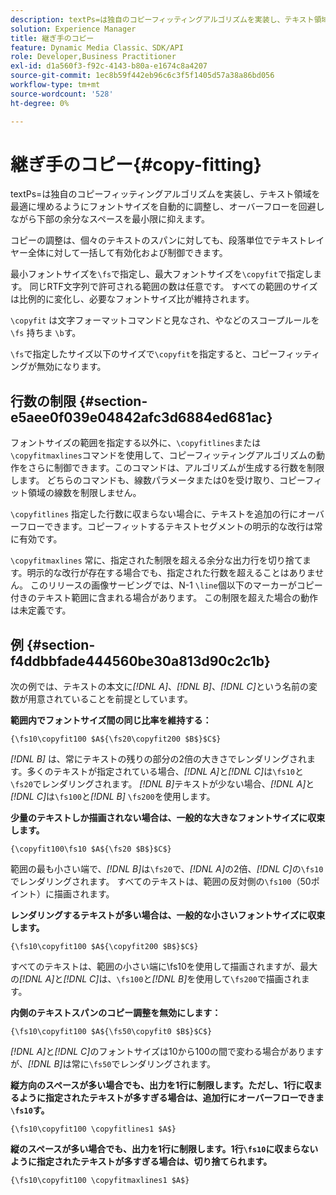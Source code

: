 ```yaml
---
description: textPs=は独自のコピーフィッティングアルゴリズムを実装し、テキスト領域を最適に埋めるようにフォントサイズを自動的に調整し、オーバーフローを回避しながら下部の余分なスペースを最小限に抑えます。
solution: Experience Manager
title: 継ぎ手のコピー
feature: Dynamic Media Classic、SDK/API
role: Developer,Business Practitioner
exl-id: d1a560f3-f92c-4143-b80a-e1674c8a4207
source-git-commit: 1ec8b59f442eb96c6c3f5f1405d57a38a86bd056
workflow-type: tm+mt
source-wordcount: '528'
ht-degree: 0%

---
```


# 継ぎ手のコピー{#copy-fitting}

textPs=は独自のコピーフィッティングアルゴリズムを実装し、テキスト領域を最適に埋めるようにフォントサイズを自動的に調整し、オーバーフローを回避しながら下部の余分なスペースを最小限に抑えます。

コピーの調整は、個々のテキストのスパンに対しても、段落単位でテキストレイヤー全体に対して一括して有効化および制御できます。

最小フォントサイズを`\fs`で指定し、最大フォントサイズを`\copyfit`で指定します。 同じRTF文字列で許可される範囲の数は任意です。 すべての範囲のサイズは比例的に変化し、必要なフォントサイズ比が維持されます。

`\copyfit` は文字フォーマットコマンドと見なされ、やなどのスコープルールを `\fs` 持ちま `\b`す。

`\fs`で指定したサイズ以下のサイズで`\copyfit`を指定すると、コピーフィッティングが無効になります。

## 行数の制限 {#section-e5aee0f039e04842afc3d6884ed681ac}

フォントサイズの範囲を指定する以外に、`\copyfitlines`または`\copyfitmaxlines`コマンドを使用して、コピーフィッティングアルゴリズムの動作をさらに制御できます。このコマンドは、アルゴリズムが生成する行数を制限します。 どちらのコマンドも、線数パラメータまたは0を受け取り、コピーフィット領域の線数を制限しません。

`\copyfitlines` 指定した行数に収まらない場合に、テキストを追加の行にオーバーフローできます。コピーフィットするテキストセグメントの明示的な改行は常に有効です。

`\copyfitmaxlines` 常に、指定された制限を超える余分な出力行を切り捨てます。明示的な改行が存在する場合でも、指定された行数を超えることはありません。 このリリースの画像サービングでは、N-1 `\line`個以下のマーカーがコピー付きのテキスト範囲に含まれる場合があります。 この制限を超えた場合の動作は未定義です。

## 例 {#section-f4ddbbfade444560be30a813d90c2c1b}

次の例では、テキストの本文に&#x200B;*[!DNL $A$]*、*[!DNL $B$]*、*[!DNL $C$]*&#x200B;という名前の変数が用意されていることを前提としています。

**範囲内でフォントサイズ間の同じ比率を維持する：**

`{\fs10\copyfit100 $A${\fs20\copyfit200 $B$}$C$}`

*[!DNL $B$]* は、常にテキストの残りの部分の2倍の大きさでレンダリングされます。多くのテキストが指定されている場合、*[!DNL $A$]*&#x200B;と&#x200B;*[!DNL $C$]*&#x200B;は`\fs10`と`\fs20`でレンダリングされます。 *[!DNL $B$]*&#x200B;テキストが少ない場合、*[!DNL $A$]*&#x200B;と&#x200B;*[!DNL $C$]*&#x200B;は`\fs100`と&#x200B;*[!DNL $B$]* `\fs200`を使用します。

**少量のテキストしか描画されない場合は、一般的な大きなフォントサイズに収束します。**

`{\copyfit100\fs10 $A${\fs20 $B$}$C$}`

範囲の最も小さい端で、*[!DNL $B$]*&#x200B;は`\fs20`で、*[!DNL $A$]*&#x200B;の2倍、*[!DNL $C$]*&#x200B;の`\fs10`でレンダリングされます。 すべてのテキストは、範囲の反対側の`\fs100`（50ポイント）に描画されます。

**レンダリングするテキストが多い場合は、一般的な小さいフォントサイズに収束します。**

`{\fs10\copyfit100 $A${\copyfit200 $B$}$C$}`

すべてのテキストは、範囲の小さい端に\fs10を使用して描画されますが、最大の&#x200B;*[!DNL $A$]*&#x200B;と&#x200B;*[!DNL $C$]*&#x200B;は、`\fs100`と&#x200B;*[!DNL $B$]*&#x200B;を使用して`\fs200`で描画されます。

**内側のテキストスパンのコピー調整を無効にします：**

`{\fs10\copyfit100 $A${\fs50\copyfit0 $B$}$C$}`

*[!DNL $A$]*&#x200B;と&#x200B;*[!DNL $C$]*&#x200B;のフォントサイズは10から100の間で変わる場合がありますが、*[!DNL $B$]*&#x200B;は常に`\fs50`でレンダリングされます。

**縦方向のスペースが多い場合でも、出力を1行に制限します。ただし、1行に収まるように指定されたテキストが多すぎる場合は、追加行にオーバーフローできま `\fs10`す。**

`{\fs10\copyfit100 \copyfitlines1 $A$}`

**縦のスペースが多い場合でも、出力を1行に制限します。1行`\fs10`に収まらないように指定されたテキストが多すぎる場合は、切り捨てられます。**

`{\fs10\copyfit100 \copyfitmaxlines1 $A$}`
